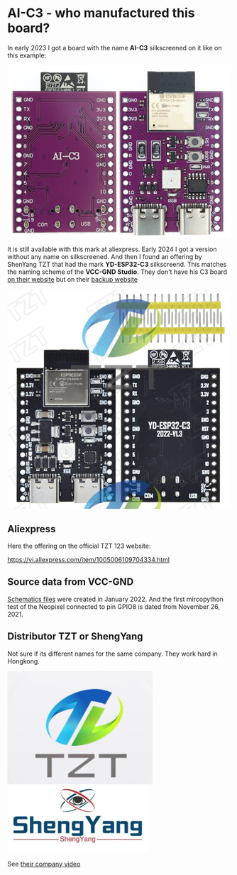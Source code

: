 # AI-C3 - who manufactured this board?

In early 2023 I got a board with the name __AI-C3__ silkscreened on it like on this example:

![AI-C3](../docs/esp32_c3_aliexpress.jpg)

It is still available with this mark at aliexpress. Early 2024 I got a version without any name on silkscreened. And then I found an offering by ShenYang TZT that had the mark __YD-ESP32-C3__ silkscreend. This matches the naming scheme of the __VCC-GND Studio__. They don't have his C3 board [on their website](http://vcc-gnd.com/) but on their [backup website](http://124.222.62.86/yd-data/YD-ESP32-C3/)

![board](11_board.png)

## Aliexpress

Here the offering on the official TZT 123 website: 

https://vi.aliexpress.com/item/1005006109704334.html

## Source data from VCC-GND

[Schematics files](ESP32-C3-C/ESP32-C3-C-SCH.pdf) were created in January 2022. And the first mircopython test of the Neopixel connected to pin GPIO8 is dated from November 26, 2021.

## Distributor TZT or ShengYang

Not sure if its different names for the same company. They work hard in Hongkong.

![TZT](TZT.png)  ![Sheng Yang](ShengYang.png)

See [their company video](TZT.mp4)
